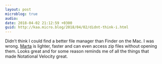 ```yaml
---
layout: post
microblog: true
audio: 
date: 2018-04-02 21:12:59 +0300
guid: http://kaa.micro.blog/2018/04/02/didnt-think-i.html
---
```

Didn’t think I could find a better file manager than Finder on the Mac. I was wrong. [Marta](https://marta.yanex.org) is lighter, faster and can even access zip files without opening them. Looks great and for some reason reminds me of all the things that made Notational Velocity great.

